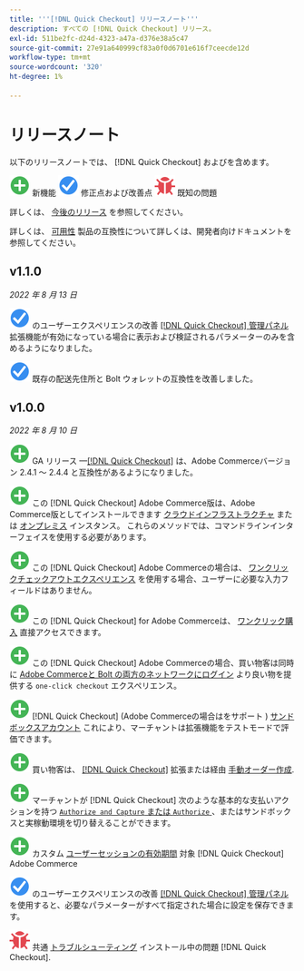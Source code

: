 ```yaml
---
title: '''[!DNL Quick Checkout] リリースノート'''
description: すべての [!DNL Quick Checkout] リリース。
exl-id: 511be2fc-d24d-4323-a47a-d376e38a5c47
source-git-commit: 27e91a640999cf83a0f0d6701e616f7ceecde12d
workflow-type: tm+mt
source-wordcount: '320'
ht-degree: 1%

---
```


# リリースノート

以下のリリースノートでは、 [!DNL Quick Checkout] およびを含めます。

![新規](../assets/new.svg) 新機能
![修正された問題](../assets/fix.svg) 修正点および改善点
![既知の問題](../assets/bug.svg) 既知の問題

詳しくは、 [今後のリリース](https://devdocs.magento.com/release/) を参照してください。

詳しくは、 [可用性](https://devdocs.magento.com/release/availability.html) 製品の互換性について詳しくは、開発者向けドキュメントを参照してください。

## v1.1.0

_2022 年 8 月 13 日_

![修正された問題](../assets/fix.svg)<!-- Issue BOLT-375 --> のユーザーエクスペリエンスの改善 [[!DNL Quick Checkout] 管理パネル](https://experienceleague.adobe.com/docs/commerce-merchant-services/quick-checkout/getting-started/onboarding.html#enable-extension) 拡張機能が有効になっている場合に表示および検証されるパラメーターのみを含めるようになりました。

![修正された問題](../assets/fix.svg)<!-- Issue BOLT-349 --> 既存の配送先住所と Bolt ウォレットの互換性を改善しました。

## v1.0.0

_2022 年 8 月 10 日_

![新規](../assets/new.svg)<!-- Issue BOLT-341 --> GA リリース —[[!DNL Quick Checkout]](https://marketplace.magento.com/magento-quick-checkout.html) は、Adobe Commerceバージョン 2.4.1 ～ 2.4.4 と互換性があるようになりました。

![新規](../assets/new.svg)<!-- Issue BOLT-340 --> この [!DNL Quick Checkout] Adobe Commerce版は、Adobe Commerce版としてインストールできます [クラウドインフラストラクチャ](install.md#adobe-commerce-on-cloud-infrastructure) または [オンプレミス](install.md#on-premises) インスタンス。 これらのメソッドでは、コマンドラインインターフェイスを使用する必要があります。

![新規](../assets/new.svg)<!-- Issue BOLT-1 --> この [!DNL Quick Checkout] Adobe Commerceの場合は、 [ワンクリックチェックアウトエクスペリエンス](overview.md) を使用する場合、ユーザーに必要な入力フィールドはありません。

![新規](../assets/new.svg)<!-- Issue BOLT-1 --> この [!DNL Quick Checkout] for Adobe Commerceは、 [ワンクリック購入](checkout-flow.md) 直接アクセスできます。

![新規](../assets/new.svg)<!-- Issue BOLT-1 --> この [!DNL Quick Checkout] Adobe Commerceの場合、買い物客は同時に [Adobe Commerceと Bolt の両方のネットワークにログイン](checkout-flow.md/#quick-checkout-use-cases) より良い物を提供する `one-click checkout` エクスペリエンス。

![新規](../assets/new.svg)<!-- Issue BOLT-218 --> [!DNL Quick Checkout] (Adobe Commerceの場合はをサポート ) [サンドボックスアカウント](testing.md#testing-in-sandbox) これにより、マーチャントは拡張機能をテストモードで評価できます。

![新規](../assets/new.svg)<!-- Issue BOLT-780 --> 買い物客は、 [[!DNL Quick Checkout]](checkout-page.md) 拡張または経由 [手動オーダー作成](create-order-admin.md).

![新規](../assets/new.svg)<!-- Issue BOLT-666 --> マーチャントが [!DNL Quick Checkout] 次のような基本的な支払いアクションを持つ [`Authorize and Capture` または `Authorize` ](onboarding.md#complete-admin-configuration)、またはサンドボックスと実稼動環境を切り替えることができます。

![新規](../assets/new.svg)<!-- Issue BOLT-288 --> カスタム [ユーザーセッションの有効期間](user-session-lifetime.md) 対象 [!DNL Quick Checkout] Adobe Commerce

![修正された問題](../assets/fix.svg)<!-- Issue BOLT-375 --> のユーザーエクスペリエンスの改善 [[!DNL Quick Checkout] 管理パネル](https://experienceleague.adobe.com/docs/commerce-merchant-services/quick-checkout/getting-started/onboarding.html#enable-extension) を使用すると、必要なパラメーターがすべて指定された場合に設定を保存できます。

![既知の問題](../assets/bug.svg)<!-- Issue BOLT-342 --> 共通 [トラブルシューティング](https://support.magento.com/hc/en-us/articles/6909450342541) インストール中の問題 [!DNL Quick Checkout].

